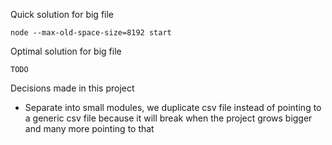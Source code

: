 Quick solution for big file
```
node --max-old-space-size=8192 start
```

Optimal solution for big file
```
TODO
```

Decisions made in this project
- Separate into small modules, we duplicate csv file instead of pointing to a generic csv file because it will break when the project grows bigger and many more pointing to that